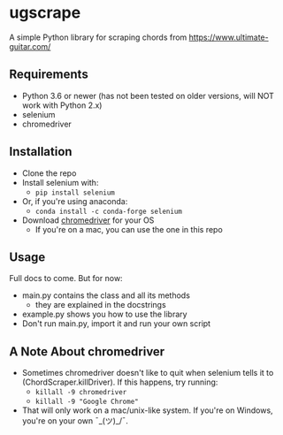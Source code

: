 # ugscrape

A simple Python library for scraping chords from https://www.ultimate-guitar.com/

## Requirements

* Python 3.6 or newer (has not been tested on older versions, will NOT work with Python 2.x)
* selenium
* chromedriver

## Installation 

* Clone the repo
* Install selenium with:
  * ``pip install selenium``
* Or, if you're using anaconda:
  * ``conda install -c conda-forge selenium``
* Download [chromedriver](https://chromedriver.storage.googleapis.com/index.html?path=2.43/) for your OS
  * If you're on a mac, you can use the one in this repo
  
 ## Usage
  Full docs to come. But for now:
  * main.py contains the class and all its methods
    * they are explained in the docstrings
  * example.py shows you how to use the library
  * Don't run main.py, import it and run your own script
  
## A Note About chromedriver
* Sometimes chromedriver doesn't like to quit when selenium tells it to (ChordScraper.killDriver). If this happens, try running:
    * ``killall -9 chromedriver``
    * ``killall -9 "Google Chrome"``
* That will only work on a mac/unix-like system. If you're on Windows, you're on your own  ¯\_(ツ)_/¯.
